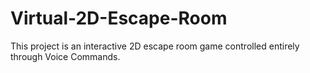 # Virtual-2D-Escape-Room
This project is an interactive 2D escape room game controlled entirely through Voice Commands. 
